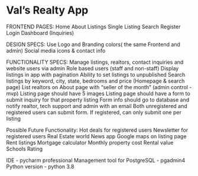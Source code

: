 # **Val’s Realty App**


FRONTEND PAGES:
Home
About
Listings
Single Listing
Search
Register
Login
Dashboard (Inquiries)

DESIGN SPECS:
Use Logo and Branding colors( the same Frontend and admin)
Social media icons & contact info

FUNCTIONALITY SPECS:
Manage listings, realtors, contact inquiries and website users via admin
Role based users (staff and non-staff)
Display listings in app with pagination
Ability to set listings to unpublished
Search listings by keyword, city, state, bedrooms and price (Homepage & search page)
List realtors on About page with “seller of the month” (admin control - mvp)
Listing page should have 5 images 
Listing page should have a form to submit inquiry for that property listing
Form info should go to database and notify realtor, tech support and admin with an email
Both unregistered and registered users can submit form. If registered, can only submit one per listing





Possible Future Functionality:
Hot deals for registered users
Newsletter for registered users
Real Estate world News app
Google maps on listing page
Rent listings
Mortgage calculator
Monthly property cost
Rental value
Schools Rating


IDE - pycharm professional
Management tool for PostgreSQL  - pgadmin4
Python version - python 3.8